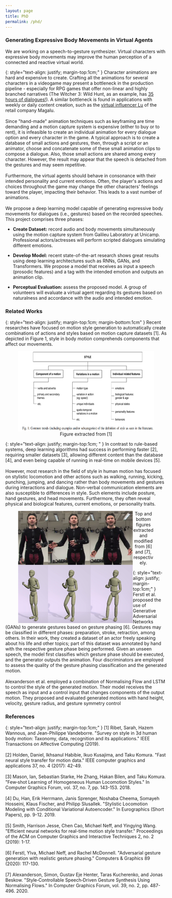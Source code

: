 ```yaml
---
layout: page
title: PhD
permalink: /phd/
---
```



### **Generating Expressive Body Movements in Virtual Agents**

<p class="mysubtitle">We are working on a speech-to-gesture synthesizer. Virtual characters with expressive body movements may improve the human perception of a connected and reactive virtual world.</p>


{: style="text-align: justify; margin-top:1cm;" }
Character animations are hard and expensive to create. Crafting all the animations for several characters in a videogame may present a bottleneck in the production pipeline - especially for RPG games that offer non-linear and highly branched narratives (The Witcher 3: Wild Hunt, as an example, has [35 hours of dialogues!](https://www.youtube.com/watch?v=chf3REzAjgI)). A similar bottleneck is found in applications with weekly or daily content creation, such as the [virtual influencer Lu](https://www.virtualhumans.org/article/who-is-virtual-influencer-and-magalu-spokesperson-lu) of the retail company Magalu. 
<br />
<br />
Since "hand-made" animation techniques such as keyframing are time demanding and a motion capture system is expensive (either to buy or to rent), it is infeasible to create an individual animation for every dialogue option and every character in the game. A typical approach is to create a database of small actions and gestures, then, through a script or an animator, choose and concatenate some of these small animation clips to compose a dialogue. Also, those small actions are shared among every character. However, the result may appear that the speech is detached from the gestures and may seem repetitive.
<br />
<br />
Furthermore, the virtual agents should behave in consonance with their intended personality and current emotions. Often, the player's actions and choices throughout the game may change the other characters' feelings toward the player, impacting their behavior. This leads to a vast number of animations.
<br />
<br />
We propose a deep learning model capable of generating expressive body movements for dialogues (i.e., gestures) based on the recorded speeches. This project comprises three phases:

* <strong>Create Dataset:</strong> record audio and body movements simultaneously using the motion capture system from Galileu Laboratory at Unicamp. Professional actors/actresses will perform scripted dialogues simulating different emotions.

* <strong>Develop Model:</strong> recent state-of-the-art research shows great results using deep learning architectures such as RNNs, GANs, and Transformers. We propose a model that receives as input a speech (prosodic features) and a tag with the intended emotion and outputs an animation clip.

* <strong>Perceptual Evaluation:</strong> assess the proposed model. A group of volunteers will evaluate a virtual agent regarding its gestures based on naturalness and accordance with the audio and intended emotion.

### **Related Works**

{: style="text-align: justify; margin-top:1cm; margin-bottom:1cm" }
Recent researches have focused on motion style generation to automatically create combinations of actions and styles based on motion capture datasets [1]. As depicted in Figure 1, style in body motion comprehends components that affect our movements.

<figure >
<img style="float: right;" src="../_figs/commontrends.png" height="250" alt="portrait">
<figcaption style="text-align:center">Figure extracted from [1]</figcaption>
</figure>

{: style="text-align: justify; margin-top:1cm; " }
In contrast to rule-based systems, deep learning algorithms had success in performing faster [2], requiring smaller datasets [3], allowing different content than the database [4], and even being capable of running in real-time on mobile devices [5].
<br />
<br />
However, most research in the field of style in human motion has focused on stylistic locomotion and other actions such as walking, running, kicking, punching, jumping, and dancing rather than body movements and gestures during interactions and dialogue. Non-verbal communication elements are also susceptible to differences in style. Such elements include posture, hand gestures, and head movements. Furthermore, they often reveal physical and biological features, current emotions, or personality traits.

<figure>
<img style="float: left;" src="../_figs/example_gestures.png" height="350" alt="portrait">
<figcaption style="text-align:center">Top and bottom figures extracted and modified from [6] and [7], respectively.</figcaption>
</figure>

{: style="text-align: justify; margin-top:1cm;" }
Ferstl et al. proposed the use of Generative Adversarial Networks (GANs) to generate gestures based on gesture phasing [6]. Gestures may be classified in different phases: preparation, stroke, retraction, among others. In their work, they created a dataset of an actor freely speaking about his life and other topics; part of this dataset was annotated by hand with the respective gesture phase being performed. Given an unseen speech, the model first classifies which gesture phase should be executed, and the generator outputs the animation. Four discriminators are employed to assess the quality of the gesture phasing classification and the generated motion.
<br />
<br />
Alexanderson et al. employed a combination of Normalising Flow and LSTM to control the style of the generated motion. Their model receives the speech as input and a control input that changes components of the output motion. They proposed and evaluated generated motions with hand height, velocity, gesture radius, and gesture symmetry control

### **References**

{: style="text-align: justify; margin-top:1cm;" }
[1] Ribet, Sarah, Hazem Wannous, and Jean-Philippe Vandeborre. "Survey on style in 3d human body motion: Taxonomy, data, recognition and its applications." IEEE Transactions on Affective Computing (2019).
<br />
<br />
[2] Holden, Daniel, Ikhsanul Habibie, Ikuo Kusajima, and Taku Komura. "Fast neural style transfer for motion data." IEEE computer graphics and applications 37, no. 4 (2017): 42-49.
<br />
<br />
[3] Mason, Ian, Sebastian Starke, He Zhang, Hakan Bilen, and Taku Komura. "Few‐shot Learning of Homogeneous Human Locomotion Styles." In Computer Graphics Forum, vol. 37, no. 7, pp. 143-153. 2018.
<br />
<br />
[4] Du, Han, Erik Herrmann, Janis Sprenger, Noshaba Cheema, Somayeh Hosseini, Klaus Fischer, and Philipp Slusallek. "Stylistic Locomotion Modeling with Conditional Variational Autoencoder." In Eurographics (Short Papers), pp. 9-12. 2019.
<br />
<br />
[5] Smith, Harrison Jesse, Chen Cao, Michael Neff, and Yingying Wang. "Efficient neural networks for real-time motion style transfer." Proceedings of the ACM on Computer Graphics and Interactive Techniques 2, no. 2 (2019): 1-17.
<br />
<br />
[6] Ferstl, Ylva, Michael Neff, and Rachel McDonnell. "Adversarial gesture generation with realistic gesture phasing." Computers & Graphics 89 (2020): 117-130.
<br />
<br />
[7] Alexanderson, Simon, Gustav Eje Henter, Taras Kucherenko, and Jonas Beskow. "Style‐Controllable Speech‐Driven Gesture Synthesis Using Normalising Flows." In Computer Graphics Forum, vol. 39, no. 2, pp. 487-496. 2020.